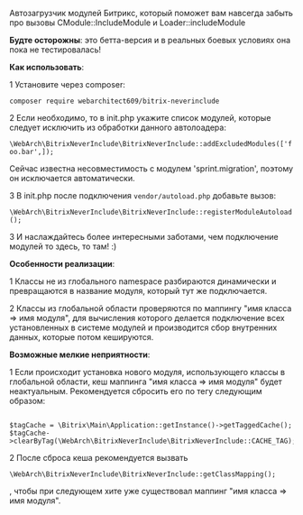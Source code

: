 Автозагрузчик модулей Битрикс, который поможет вам навсегда забыть про вызовы CModule::IncludeModule и Loader::includeModule

**Будте осторожны**: это бетта-версия и в реальных боевых условиях она пока не тестировалась!

**Как использовать**:

1 Установите через composer: 

`composer require webarchitect609/bitrix-neverinclude`

2 Если необходимо, то в init.php укажите список модулей, которые следует исключить из обработки данного автолоадера:

`\WebArch\BitrixNeverInclude\BitrixNeverInclude::addExcludedModules(['foo.bar',]);`

Сейчас известна несовместимость с модулем 'sprint.migration', поэтому он исключается автоматически.  

3 В init.php после подключения `vendor/autoload.php` добавьте вызов: 

`\WebArch\BitrixNeverInclude\BitrixNeverInclude::registerModuleAutoload();`

3 И наслаждайтесь более интересными заботами, чем подключение модулей то здесь, то там! :)

**Особенности реализации**:

1 Классы не из глобального namespace разбираются динамически и превращаются в название модуля, 
который тут же подключается.

2 Классы из глобальной области проверяются по маппингу "имя класса => имя модуля", для вычисления которого делается 
подключение всех установленных в системе модулей и производится сбор внутренних данных, которые потом кешируются. 

**Возможные мелкие неприятности**:
 
1 Если происходит установка нового модуля, использующего классы в глобальной области, кеш маппинга 
"имя класса => имя модуля" будет неактуальным. Рекомендуется сбросить его по тегу следующим образом: 

```

$tagCache = \Bitrix\Main\Application::getInstance()->getTaggedCache();
$tagCache->clearByTag(\WebArch\BitrixNeverInclude\BitrixNeverInclude::CACHE_TAG);

```

2 После сброса кеша рекомендуется вызвать 

`\WebArch\BitrixNeverInclude\BitrixNeverInclude::getClassMapping();`

, чтобы при следующем хите уже существовал маппинг "имя класса => имя модуля". 
